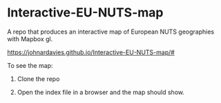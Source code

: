 # Interactive-EU-NUTS-map
A repo that produces an interactive map of European NUTS geographies with Mapbox gl.

https://johnardavies.github.io/Interactive-EU-NUTS-map/#

To see the map:

1. Clone the repo

2. Open the index file in a browser and the map should show.

